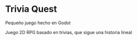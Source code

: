 # Trivia Quest
Pequeño juego hecho en Godot

Juego 2D RPG basado en trivias, que sigue una historia lineal